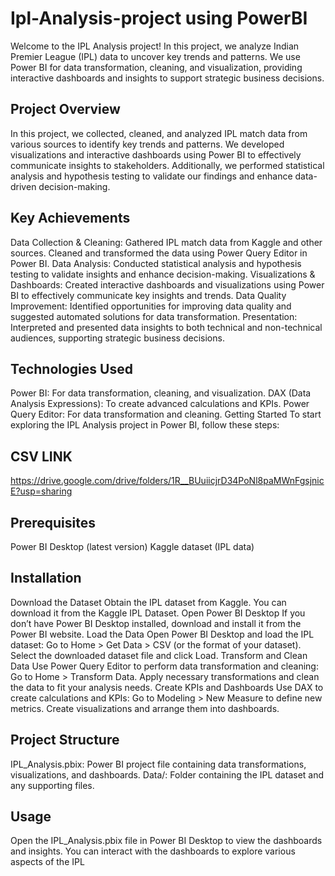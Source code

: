 # Ipl-Analysis-project using PowerBI
Welcome to the IPL Analysis project! In this project, we analyze Indian Premier League (IPL) data to uncover key trends and patterns. We use Power BI for data transformation, cleaning, and visualization, providing interactive dashboards and insights to support strategic business decisions.

## Project Overview
In this project, we collected, cleaned, and analyzed IPL match data from various sources to identify key trends and patterns. We developed visualizations and interactive dashboards using Power BI to effectively communicate insights to stakeholders. Additionally, we performed statistical analysis and hypothesis testing to validate our findings and enhance data-driven decision-making.

## Key Achievements
Data Collection & Cleaning: Gathered IPL match data from Kaggle and other sources. Cleaned and transformed the data using Power Query Editor in Power BI.
Data Analysis: Conducted statistical analysis and hypothesis testing to validate insights and enhance decision-making.
Visualizations & Dashboards: Created interactive dashboards and visualizations using Power BI to effectively communicate key insights and trends.
Data Quality Improvement: Identified opportunities for improving data quality and suggested automated solutions for data transformation.
Presentation: Interpreted and presented data insights to both technical and non-technical audiences, supporting strategic business decisions.

## Technologies Used
Power BI: For data transformation, cleaning, and visualization.
DAX (Data Analysis Expressions): To create advanced calculations and KPIs.
Power Query Editor: For data transformation and cleaning.
Getting Started
To start exploring the IPL Analysis project in Power BI, follow these steps:

## CSV LINK
https://drive.google.com/drive/folders/1R__BUuiicjrD34PoNl8paMWnFgsjnicE?usp=sharing

## Prerequisites
Power BI Desktop (latest version)
Kaggle dataset (IPL data)
## Installation
Download the Dataset
Obtain the IPL dataset from Kaggle. You can download it from the Kaggle IPL Dataset.
Open Power BI Desktop
If you don’t have Power BI Desktop installed, download and install it from the Power BI website.
Load the Data
Open Power BI Desktop and load the IPL dataset:
Go to Home > Get Data > CSV (or the format of your dataset).
Select the downloaded dataset file and click Load.
Transform and Clean Data
Use Power Query Editor to perform data transformation and cleaning:
Go to Home > Transform Data.
Apply necessary transformations and clean the data to fit your analysis needs.
Create KPIs and Dashboards
Use DAX to create calculations and KPIs:
Go to Modeling > New Measure to define new metrics.
Create visualizations and arrange them into dashboards.
## Project Structure
IPL_Analysis.pbix: Power BI project file containing data transformations, visualizations, and dashboards.
Data/: Folder containing the IPL dataset and any supporting files.
## Usage
Open the IPL_Analysis.pbix file in Power BI Desktop to view the dashboards and insights. You can interact with the dashboards to explore various aspects of the IPL
